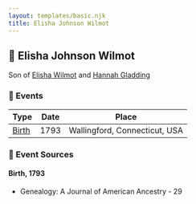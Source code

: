 ```yaml
---
layout: templates/basic.njk
title: Elisha Johnson Wilmot
---
```

## 🔵 Elisha Johnson Wilmot

Son of [Elisha Wilmot](/people/2/21177328) and [Hannah Gladding](/people/8/88055086)

### 📆 Events

Type | Date | Place
------ | ------ | ------
[Birth](#event-0) | 1793 | Wallingford, Connecticut, USA

### 📰 Event Sources

#### <a id="event-0"></a> Birth, 1793
* Genealogy: A Journal of American Ancestry  - 29
